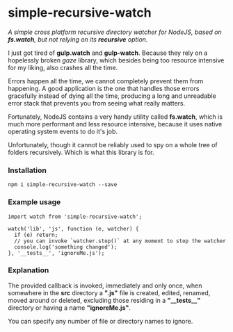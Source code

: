 # simple-recursive-watch
*A simple cross platform recursive directory watcher for NodeJS, based on __fs.watch__, but not relying on its
__recursive__ option.*

I just got tired of **gulp.watch** and **gulp-watch**.
Because they rely on a hopelessly broken *gaze* library, which besides being too resource intensive for my liking, also
crashes all the time.

Errors happen all the time, we cannot completely prevent them from happening. A good application is the one that handles
those errors gracefully instead of dying all the time, producing a long and unreadable error stack that prevents you
from seeing what really matters.

Fortunately, NodeJS contains a very handy utility called **fs.watch**, which is much more performant and less resource
intensive, because it uses native operating system events to do it's job.

Unfortunately, though it cannot be reliably used to spy on a whole tree of folders recursively. Which is what this
library is for.
### Installation

    npm i simple-recursive-watch --save
### Example usage

    import watch from 'simple-recursive-watch';
    
    watch('lib', 'js', function (e, watcher) {
      if (e) return;
      // you can invoke `watcher.stop()` at any moment to stop the watcher
      console.log('something changed');
    }, '__tests__', 'ignoreMe.js');
### Explanation

The provided callback is invoked, immediately and only once, when somewhere in the __src__ directory a __".js"__ file is
created, edited, renamed, moved around or deleted, excluding those residing in a __"\_\_tests\_\_"__ directory or having
a name __"ignoreMe.js"__.

You can specify any number of file or directory names to ignore.